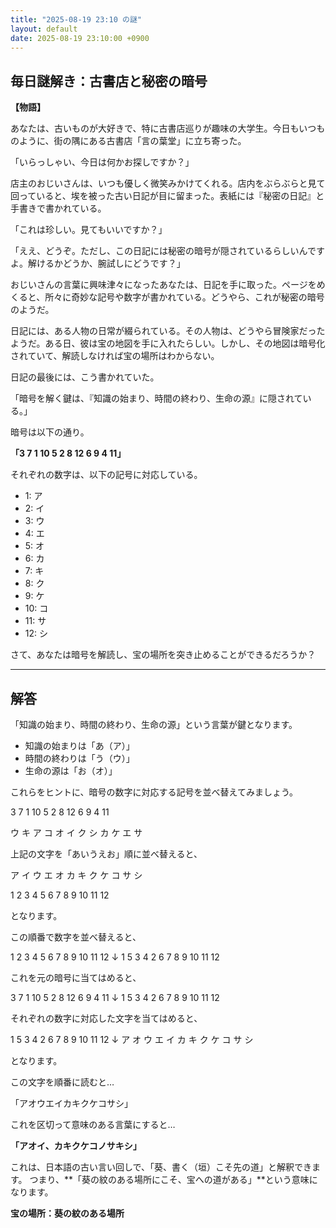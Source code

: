 ```yaml
---
title: "2025-08-19 23:10 の謎"
layout: default
date: 2025-08-19 23:10:00 +0900
---
```

## 毎日謎解き：古書店と秘密の暗号

**【物語】**

あなたは、古いものが大好きで、特に古書店巡りが趣味の大学生。今日もいつものように、街の隅にある古書店「言の葉堂」に立ち寄った。

「いらっしゃい、今日は何かお探しですか？」

店主のおじいさんは、いつも優しく微笑みかけてくれる。店内をぶらぶらと見て回っていると、埃を被った古い日記が目に留まった。表紙には『秘密の日記』と手書きで書かれている。

「これは珍しい。見てもいいですか？」

「ええ、どうぞ。ただし、この日記には秘密の暗号が隠されているらしいんですよ。解けるかどうか、腕試しにどうです？」

おじいさんの言葉に興味津々になったあなたは、日記を手に取った。ページをめくると、所々に奇妙な記号や数字が書かれている。どうやら、これが秘密の暗号のようだ。

日記には、ある人物の日常が綴られている。その人物は、どうやら冒険家だったようだ。ある日、彼は宝の地図を手に入れたらしい。しかし、その地図は暗号化されていて、解読しなければ宝の場所はわからない。

日記の最後には、こう書かれていた。

「暗号を解く鍵は、『知識の始まり、時間の終わり、生命の源』に隠されている。」

暗号は以下の通り。

**「3 7 1 10 5 2 8 12 6 9 4 11」**

それぞれの数字は、以下の記号に対応している。

*   1: ア
*   2: イ
*   3: ウ
*   4: エ
*   5: オ
*   6: カ
*   7: キ
*   8: ク
*   9: ケ
*   10: コ
*   11: サ
*   12: シ

さて、あなたは暗号を解読し、宝の場所を突き止めることができるだろうか？

---

## 解答

「知識の始まり、時間の終わり、生命の源」という言葉が鍵となります。

*   知識の始まりは「あ（ア）」
*   時間の終わりは「う（ウ）」
*   生命の源は「お（オ）」

これらをヒントに、暗号の数字に対応する記号を並べ替えてみましょう。

3 7 1 10 5 2 8 12 6 9 4 11

ウ キ ア コ オ イ ク シ カ ケ エ サ

上記の文字を「あいうえお」順に並べ替えると、

ア イ ウ エ オ カ キ ク ケ コ サ シ

1 2 3 4 5 6 7 8 9 10 11 12

となります。

この順番で数字を並べ替えると、

1 2 3 4 5 6 7 8 9 10 11 12
↓
1 5 3 4 2 6 7 8 9 10 11 12

これを元の暗号に当てはめると、

3 7 1 10 5 2 8 12 6 9 4 11
↓
1 5 3 4 2 6 7 8 9 10 11 12

それぞれの数字に対応した文字を当てはめると、

1 5 3 4 2 6 7 8 9 10 11 12
↓
ア オ ウ エ イ カ キ ク ケ コ サ シ

となります。

この文字を順番に読むと…

「アオウエイカキクケコサシ」

これを区切って意味のある言葉にすると…

**「アオイ、カキクケコノサキシ」**

これは、日本語の古い言い回しで、「葵、書く（垣）こそ先の道」と解釈できます。
つまり、**「葵の紋のある場所にこそ、宝への道がある」**という意味になります。

**宝の場所：葵の紋のある場所**
